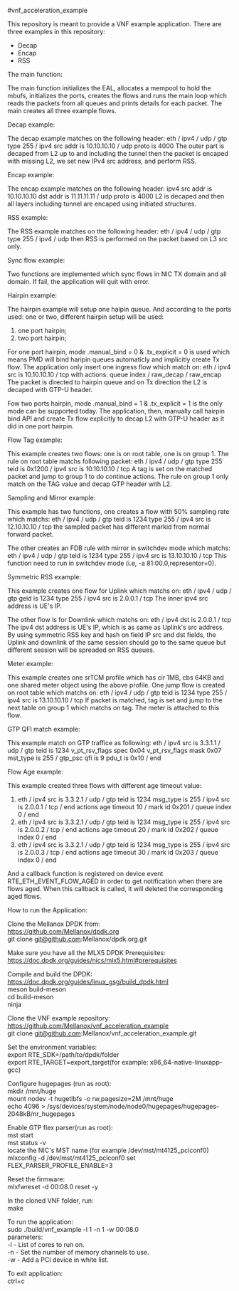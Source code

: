 #vnf_acceleration_example

This repository is meant to provide a VNF example application.
There are three examples in this repository:
* Decap 
* Encap
* RSS 

The main function:

The main function initializes the EAL, allocates a mempool
to hold the mbufs, initializes the ports, creates the flows 
and runs the main loop which reads the packets from all queues 
and prints details for each packet.
The main creates all three example flows. 

Decap example:

The decap example matches on the following header:
eth / ipv4 / udp / gtp type 255 / ipv4 src addr is 10.10.10.10 /
udp proto is 4000
The outer part is decaped from L2 up to and including the tunnel
then the packet is encaped with missing L2,
we set new IPv4 src address, and perform RSS.

Encap example:

The encap example matches on the following header:
ipv4 src addr is 10.10.10.10 dst addr is 11.11.11.11 /
udp proto is 4000
L2 is decaped and then all layers including tunnel are encaped using 
initiated structures.

RSS example:

The RSS example matches on the following header:
eth / ipv4 / udp / gtp type 255 /  ipv4 / udp
then RSS is performed on the packet based on L3 src only.

Sync flow example:

Two functions are implemented which sync flows in NIC TX domain and all
domain.
If fail, the application will quit with error.

Hairpin example:

The hairpin example will setup one haipin queue. And according to the ports
used: one or two, different hairpin setup will be used:
1. one port hairpin;
2. two port hairpin;

For one port hairpin, mode .manual_bind = 0 & .tx_explicit = 0 is used which
means PMD will bind haripin queues automaticly and implicitly create Tx flow.
The application only insert one ingress flow which match on:
eth / ipv4 src is 10.10.10.10 / tcp
with actions:
queue index <hairpin queue> / raw_decap / raw_encap
The packet is directed to hairpin queue and on Tx direction the L2 is decaped
with GTP-U header.

Fow two ports hairpin, mode .manual_bind = 1 & .tx_explicit = 1 is the only
mode can be supported today.
The application, then, manually call hairpin bind API and create Tx flow
explicitly to decap L2 with GTP-U header as it did in one port hairpin.

Flow Tag example:

This example creates two flows: one is on root table, one is on group 1.
The rule on root table matchs following packet:
eth / ipv4 / udp / gtp type 255 teid is 0x1200 / ipv4 src is 10.10.10.10 / tcp
A tag is set on the matched packet and jump to group 1 to do continue actions.
The rule on group 1 only match on the TAG value and decap GTP header with L2.

Sampling and Mirror example:

This example has two functions, one creates a flow with 50% sampling rate
which matchs:
eth / ipv4 / udp / gtp teid is 1234 type 255 / ipv4 src is 12.10.10.10 / tcp
the sampled packet has different markid from normal forward packet.

The other creates an FDB rule with mirror in switchdev mode which matchs:
eth / ipv4 / udp / gtp teid is 1234 type 255 / ipv4 src is 13.10.10.10 / tcp
This function need to run in switchdev mode (i.e, -a 81:00.0,representor=0).

Symmetric RSS example:

This example creates one flow for Uplink which matchs on:
eth / ipv4 / udp / gtp geid is 1234 type 255 / ipv4 src is 2.0.0.1 / tcp
The inner ipv4 src address is UE's IP.

The other flow is for Downlink which matchs on:
eth / ipv4 dst is 2.0.0.1 / tcp
The ipv4 dst address is UE's IP, which is as same as Uplink's src address.
By using symmetric RSS key and hash on field IP src and dst fields, the Uplink
and downlink of the same session should go to the same queue but different
session will be spreaded on RSS queues.

Meter example:

This example creates one srTCM profile which has cir 1MB, cbs 64KB and
one shared meter object using the above profile.
One jump flow is created on root table which matchs on:
eth / ipv4 / udp / gtp teid is 1234 type 255 / ipv4 src is 13.10.10.10 / tcp
If packet is matched, tag is set and jump to the next table on group 1 which
matchs on tag. The meter is attached to this flow.

GTP QFI match example:

This example match on GTP traffice as following:
eth / ipv4 src is 3.3.1.1 / udp / gtp teid is 1234 v_pt_rsv_flags spec 0x04 v_pt_rsv_flags mask 0x07 mst_type is 255 / gtp_psc qfi is 9 pdu_t is 0x10 / end

Flow Age example:

This example created three flows with different age timeout value:
1. eth / ipv4 src is 3.3.2.1 / udp / gtp teid is 1234 msg_type is 255 / 
   ipv4 src is 2.0.0.1 / tcp / end actions age timeout 10 / mark id 0x201 / 
   queue index 0 / end
2. eth / ipv4 src is 3.3.2.1 / udp / gtp teid is 1234 msg_type is 255 / 
   ipv4 src is 2.0.0.2 / tcp / end actions age timeout 20 / mark id 0x202 / 
   queue index 0 / end
3. eth / ipv4 src is 3.3.2.1 / udp / gtp teid is 1234 msg_type is 255 / 
   ipv4 src is 2.0.0.3 / tcp / end actions age timeout 30 / mark id 0x203 / 
   queue index 0 / end

And a callback function is registered on device event RTE_ETH_EVENT_FLOW_AGED in
order to get notification when there are flows aged.
When this callback is called, it will deleted the corresponding aged flows.

How to run the Application:

Clone the Mellanox DPDK from:  
https://github.com/Mellanox/dpdk.org  
git clone git@github.com:Mellanox/dpdk.org.git

Make sure you have all the MLX5 DPDK Prerequisites:  
https://doc.dpdk.org/guides/nics/mlx5.html#prerequisites

Compile and build the DPDK:  
https://doc.dpdk.org/guides/linux_gsg/build_dpdk.html  
meson build-meson  
cd build-meson  
ninja 

Clone the VNF example repository:  
https://github.com/Mellanox/vnf_acceleration_example  
git clone git@github.com:Mellanox/vnf_acceleration_example.git

Set the environment variables:  
export RTE_SDK=/path/to/dpdk/folder  
export RTE_TARGET=export_target(for example: x86_64-native-linuxapp-gcc)

Configure hugepages (run as root):  
mkdir /mnt/huge  
mount nodev -t hugetlbfs -o rw,pagesize=2M /mnt/huge  
echo 4096 > /sys/devices/system/node/node0/hugepages/hugepages-2048kB/nr_hugepages

Enable GTP flex parser(run as root):  
mst start  
mst status -v  
locate the NIC's MST name (for example /dev/mst/mt4125_pciconf0)  
mlxconfig -d /dev/mst/mt4125_pciconf0 set FLEX_PARSER_PROFILE_ENABLE=3

Reset the firmware:  
mlxfwreset -d 00:08.0 reset -y

In the cloned VNF folder, run:  
make

To run the application:  
sudo ./build/vnf_example -l 1 -n 1 -w 00:08.0  
parameters:  
-l - List of cores to run on.  
-n - Set the number of memory channels to use.  
-w - Add a PCI device in white list.  

To exit application:  
ctrl+c

